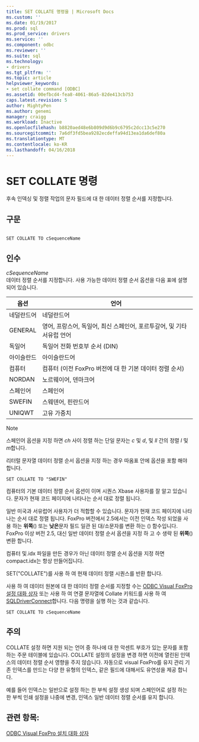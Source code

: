 ```yaml
---
title: SET COLLATE 명령을 | Microsoft Docs
ms.custom: ''
ms.date: 01/19/2017
ms.prod: sql
ms.prod_service: drivers
ms.service: ''
ms.component: odbc
ms.reviewer: ''
ms.suite: sql
ms.technology:
- drivers
ms.tgt_pltfrm: ''
ms.topic: article
helpviewer_keywords:
- set collate command [ODBC]
ms.assetid: 00efbcd4-fea8-4061-86a5-82de413cb753
caps.latest.revision: 5
author: MightyPen
ms.author: genemi
manager: craigg
ms.workload: Inactive
ms.openlocfilehash: b8820aed48e6b809d9d6b9c6795c2dcc13c5e270
ms.sourcegitcommit: 7a6df3fd5bea9282ecdeffa94d13ea1da6def80a
ms.translationtype: MT
ms.contentlocale: ko-KR
ms.lasthandoff: 04/16/2018
---
```

# <a name="set-collate-command"></a>SET COLLATE 명령
후속 인덱싱 및 정렬 작업의 문자 필드에 대 한 데이터 정렬 순서를 지정합니다.  
  
## <a name="syntax"></a>구문  
  
```  
  
SET COLLATE TO cSequenceName  
```  
  
## <a name="arguments"></a>인수  
 *cSequenceName*  
 데이터 정렬 순서를 지정합니다. 사용 가능한 데이터 정렬 순서 옵션을 다음 표에 설명 되어 있습니다.  
  
|옵션|언어|  
|-------------|--------------|  
|네덜란드어|네덜란드어|  
|GENERAL|영어, 프랑스어, 독일어, 최신 스페인어, 포르투갈어, 및 기타 서유럽 언어|  
|독일어|독일어 전화 번호부 순서 (DIN)|  
|아이슬란드|아이슬란드어|  
|컴퓨터|컴퓨터 (이전 FoxPro 버전에 대 한 기본 데이터 정렬 순서)|  
|NORDAN|노르웨이어, 덴마크어|  
|스페인어|스페인어|  
|SWEFIN|스웨덴어, 핀란드어|  
|UNIQWT|고유 가중치|  
  
> [!NOTE]  
>  스페인어 옵션을 지정 하면 *ch* 사이 정렬 하는 단일 문자는 *c* 및 *d*, 및 *ll* 간의 정렬  *l* 및 *m*합니다.  
  
 리터럴 문자열 데이터 정렬 순서 옵션을 지정 하는 경우 따옴표 안에 옵션을 포함 해야 합니다.  
  
```  
SET COLLATE TO "SWEFIN"  
```  
  
 컴퓨터의 기본 데이터 정렬 순서 옵션이 이며 시퀀스 Xbase 사용자를 잘 알고 있습니다. 문자가 현재 코드 페이지에 나타나는 순서 대로 정렬 됩니다.  
  
 일반 미국과 서유럽어 사용자가 더 적합할 수 있습니다. 문자가 현재 코드 페이지에 나타나는 순서 대로 정렬 됩니다. FoxPro 버전에서 2.5에서는 이전 인덱스 작성 되었을 사용 하는 **위쪽**() 또는 **낮은**문자 필드 일관 된 대/소문자를 변환 하는 () 함수입니다. FoxPro 이상 버전 2.5, 대신 일반 데이터 정렬 순서 옵션을 지정 하 고 수 생략 된 **위쪽**() 변환 합니다.  
  
 컴퓨터 및.idx 파일을 만든 경우가 아닌 데이터 정렬 순서 옵션을 지정 하면 compact.idx는 항상 만들어집니다.  
  
 SET("COLLATE")를 사용 하 여 현재 데이터 정렬 시퀀스를 반환 합니다.  
  
 사용 하 여 데이터 원본에 대 한 데이터 정렬 순서를 지정할 수는 [ODBC Visual FoxPro 설정 대화 상자](../../odbc/microsoft/odbc-visual-foxpro-setup-dialog-box.md) 또는 사용 하 여 연결 문자열에 Collate 키워드를 사용 하 여 [SQLDriverConnect](../../odbc/microsoft/sqldriverconnect-visual-foxpro-odbc-driver.md)합니다. 다음 명령을 실행 하는 것과 같습니다.  
  
```  
SET COLLATE TO cSequenceName  
```  
  
## <a name="remarks"></a>주의  
 COLLATE 설정 하면 지원 되는 언어 중 하나에 대 한 악센트 부호가 있는 문자를 포함 하는 주문 테이블에 있습니다. COLLATE 설정의 설정을 변경 하면 이전에 열린된 인덱스의 데이터 정렬 순서 영향을 주지 않습니다. 자동으로 visual FoxPro를 유지 관리 기존 인덱스를 만드는 다양 한 유형의 인덱스, 같은 필드에 대해서도 유연성을 제공 합니다.  
  
 예를 들어 인덱스는 일반으로 설정 하는 한 부씩 설정 생성 되며 스페인어로 설정 하는 한 부씩 인쇄 설정을 나중에 변경, 인덱스 일반 데이터 정렬 순서를 유지 합니다.  
  
## <a name="see-also"></a>관련 항목:  
 [ODBC Visual FoxPro 설치 대화 상자](../../odbc/microsoft/odbc-visual-foxpro-setup-dialog-box.md)
